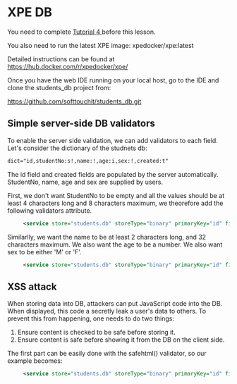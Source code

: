# XPE DB

You need to complete [Tutorial 4 ](../tutorials/tutorial_4.md) before this lesson.

You also need to run the latest XPE image: xpedocker/xpe:latest

Detailed instructions can be found at https://hub.docker.com/r/xpedocker/xpe/

Once you have the web IDE running on your local host, go to the IDE and clone the students_db project from:

https://github.com/softtouchit/students_db.git


## Simple server-side DB validators

To enable the server side validation, we can add validators to each field.  Let's consider the dictionary of the studnets db:

```xml
dict="id,studentNo:s!,name:!,age:i,sex:!,created:t"
```

The id field and created fields are populated by the server automatically.  StudentNo, name, age and sex are supplied by users.  

First, we don't want StudentNo to be empty and all the values should be at least 4 characters long and 8 characters maximum, we theorefore add the following validators attribute.


```xml
     <service store="students.db" storeType="binary" primaryKey="id" fields="id,studentNo,name" dict="id,studentNo:s!,name:!,age:i,sex:!,created:t" seqKey="true" validators="studentNo:size(4,8)">
```

Similarlly, we want the name to be at least 2 characters long, and 32 characters maximum.  We also want the age to be a number.  We also want sex to be either 'M' or 'F'.

```xml
     <service store="students.db" storeType="binary" primaryKey="id" fields="id,studentNo,name" dict="id,studentNo:s!,name:!,age:i,sex:!,created:t" seqKey="true" validators="studentNo:size(4,8),name:size(2,32),age:number(),sex:enum(M,F)">
```

## XSS attack

When storing data into DB, attackers can put JavaScript code into the DB. When displayed, this code a secretly leak a user's data to others.  To prevent this from happening, one needs to do two things:

1. Ensure content is checked to be safe before storing it.
2. Ensure content is safe before showing it from the DB on the client side.

The first part can be easily done with the safehtml() validator, so our example becomes:


```xml
     <service store="students.db" storeType="binary" primaryKey="id" fields="id,studentNo,name" dict="id,studentNo:s!,name:!,age:i,sex:!,created:t" seqKey="true" validators="studentNo:size(4,8),name:size(2,32),age:number(),sex:enum(M,F),*:safehtml()">
```
